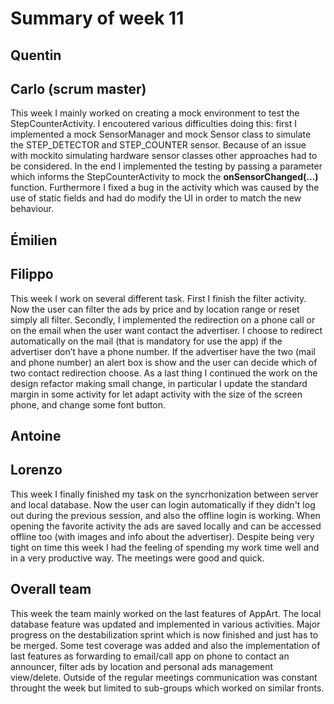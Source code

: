 # Summary of week 11

## Quentin

## Carlo (scrum master)
This week I mainly worked on creating a mock environment to test the StepCounterActivity. I encoutered various difficulties doing this: first I implemented a mock SensorManager and mock Sensor class to simulate the STEP_DETECTOR and STEP_COUNTER sensor. Because of an issue with mockito simulating hardware sensor classes other approaches had to be considered. In the end I implemented the testing by passing a parameter which informs the StepCounterActivity to mock the **onSensorChanged(...)** function. Furthermore I fixed a bug in the activity which was caused by the use of static fields and had do modify the UI in order to match the new behaviour.

## Émilien

## Filippo
This week I work on several different task. First I finish the filter activity. Now the user can filter the ads by price and by location range or reset simply all filter. Secondly, I implemented the redirection on a phone call or on the email when the user want contact the advertiser. I choose to redirect automatically on the mail (that is mandatory for use the app) if the advertiser don’t have a phone number. If the advertiser have the two (mail and phone number) an alert box is show and the user can decide which of two contact redirection choose. As a last thing I continued the work on the design refactor making small change, in particular I update the standard margin in some activity for let adapt activity with the size of the screen phone, and change some font button. 

## Antoine

## Lorenzo
This week I finally finished my task on the syncrhonization between server and local database. Now the user can login automatically if they didn't log out during the previous session, and also the offline login is working. When opening the favorite activity the ads are saved locally and can be accessed offline too (with images and info about the advertiser). Despite being very tight on time this week I had the feeling of spending my work time well and in a very productive way. The meetings were good and quick.

## Overall team
This week the team mainly worked on the last features of AppArt. The local database feature was updated and implemented in various activities. Major progress on the destabilization sprint which is now finished and just has to be merged. Some test coverage was added and also the implementation of last features as forwarding to email/call app on phone to contact an announcer, filter ads by location and personal ads management view/delete. Outside of the regular meetings communication was constant throught the week but limited to sub-groups which worked on similar fronts.
